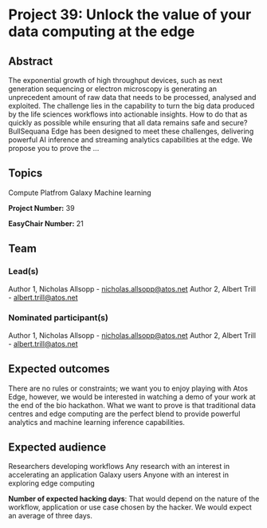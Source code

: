 # Project 39: Unlock the value of your data computing at the edge

## Abstract

The exponential growth of high throughput devices, such as next generation sequencing or electron microscopy is generating an unprecedent amount of raw data that needs to be processed, analysed and exploited. The challenge lies in the capability to turn the big data produced by the life sciences workflows into actionable insights. How to do that as quickly as possible while ensuring that all data remains safe and secure? BullSequana Edge has been designed to meet these challenges, delivering powerful AI inference and streaming analytics capabilities at the edge. We propose you to prove the ...

## Topics

Compute Platfrom
 Galaxy
 Machine learning

**Project Number:** 39



**EasyChair Number:** 21

## Team

### Lead(s)

Author 1, Nicholas Allsopp - nicholas.allsopp@atos.net
 Author 2, Albert Trill - albert.trill@atos.net

### Nominated participant(s)

Author 1, Nicholas Allsopp - nicholas.allsopp@atos.net
 Author 2, Albert Trill - albert.trill@atos.net

## Expected outcomes

There are no rules or constraints; we want you to enjoy playing with Atos Edge, however, we would be interested in watching a demo of your work at the end of the bio hackathon. 
 What we want to prove is that traditional data centres and edge computing are the perfect blend to provide powerful analytics and machine learning inference capabilities.

## Expected audience

Researchers developing workflows
 Any research with an interest in accelerating an application 
 Galaxy users
 Anyone with an interest in exploring edge computing

**Number of expected hacking days**: That would depend on the nature of the workflow, application or use case chosen by the hacker. We would expect an average of three days.

